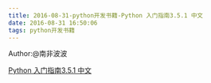 ```yaml
---
title: 2016-08-31-python开发书籍-Python 入门指南3.5.1 中文
date: 2016-08-31 16:50:06
tags: python开发书籍
---
```

Author:@南非波波

[Python 入门指南3.5.1 中文](http://blog.songqingbo.cn/pdf/python/Python入门指南3.5.1中文.chm "Python入门指南3.5.1中文.chm")